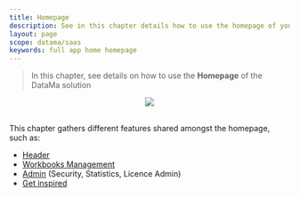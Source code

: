 ```yaml
---
title: Homepage
description: See in this chapter details how to use the homepage of your account
layout: page
scope: datama/saas
keywords: full app home homepage
---
```


> In this chapter, see details on how to use the **Homepage**  of the DataMa solution


<center><img src="{{site.url}}/{{site.baseurl}}/core_app/new/interface/homepage/images/homepage.png"/></center>


<br>

This chapter gathers different features shared amongst the homepage, such as: 
- [Header]({{site.url}}/{{site.baseurl}}/core_app/new/interface/homepage/homepage_header.html)
- [Workbooks Management]({{site.url}}/{{site.baseurl}}/core_app/new/interface/homepage/workbooks_management.html)
- [Admin]({{site.url}}/{{site.baseurl}}/core_app//new/interface/homepage/admin/admin.html) (Security, Statistics, Licence Admin)
- [Get inspired]({{site.url}}/{{site.baseurl}}/core_app/new/interface/homepage/get_inspired/get_inspired.html)
